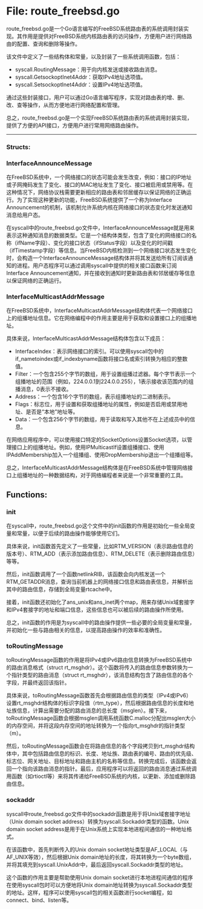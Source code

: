 # File: route_freebsd.go

route_freebsd.go是一个Go语言编写的FreeBSD系统路由表的系统调用封装实现。其作用是提供对FreeBSD系统内核路由表的访问操作，方便用户进行网络路由的配置、查询和删除等操作。

该文件中定义了一些结构体和常量，以及封装了一些系统调用函数，包括：

- syscall.RoutingMessage：用于向内核发送或接收路由消息。
- syscall.GetsockoptInet4Addr：获取IPv4地址选项值。
- syscall.SetsockoptInet4Addr：设置IPv4地址选项值。

通过这些封装接口，用户可以通过Go语言编写程序，实现对路由表的增、删、改、查等操作，从而方便地进行网络配置和管理。

总之，route_freebsd.go是一个实现FreeBSD系统路由表的系统调用封装实现，提供了方便的API接口，方便用户进行常用网络路由操作。




---

### Structs:

### InterfaceAnnounceMessage

在FreeBSD系统中，一个网络接口的状态可能会发生改变，例如：接口的IP地址或子网掩码发生了变化、接口的MAC地址发生了变化、接口被启用或禁用等。在这种情况下，网络协议栈需要更新相应的路由表和邻居缓存以保证网络的正确运行。为了实现这种更新的功能，FreeBSD系统提供了一个称为Interface Announcement的机制，该机制允许系统内核在网络接口的状态变化时发送通知消息给用户态。

在syscall中的route_freebsd.go文件中，InterfaceAnnounceMessage就是用来表示这种通知消息的数据类型。它是一个结构体类型，包含了变化的网络接口的名称（ifName字段）、变化的接口状态（ifStatus字段）以及变化的时间戳（ifTimestamp字段）等信息。当FreeBSD内核检测到一个网络接口状态发生变化时，会构造一个InterfaceAnnounceMessage结构体并将其发送给所有订阅该通知的进程。用户态程序可以通过调用syscall中提供的相关接口函数来订阅Interface Announcement通知，并在接收到通知时更新路由表和邻居缓存等信息以保证网络的正确运行。



### InterfaceMulticastAddrMessage

在FreeBSD系统中，InterfaceMulticastAddrMessage结构体代表一个网络接口上的组播地址信息。它在网络编程中的作用主要是用于获取和设置接口上的组播地址。

具体来说，InterfaceMulticastAddrMessage结构体包含以下成员：

- InterfaceIndex：表示网络接口的索引。可以使用syscall包中的if_nametoindex或if_indexbyname函数将接口名或索引转换为相应的整数值。
- Filter：一个包含255个字节的数组，用于设置组播过滤器。每个字节表示一个组播地址的范围（例如，224.0.0.1到224.0.0.255），1表示接收该范围内的组播消息，0表示不接收。
- Address：一个包含16个字节的数组，表示组播地址的二进制表示。
- Flags：标志位，用于设置和获取组播地址的属性，例如是否启用或禁用地址、是否是“本地”地址等。
- Data：一个包含256个字节的数组，用于读取和写入其他不在上述成员中的信息。

在网络应用程序中，可以使用接口特定的SocketOptions设置Socket选项，以管理接口上的组播地址。例如，使用IPMulticastIf设置组播接口、使用IPAddMembership加入一个组播组、使用DropMembership退出一个组播组等。

总之，InterfaceMulticastAddrMessage结构体是在FreeBSD系统中管理网络接口上组播地址的一种数据结构，对于网络编程者来说是一个非常重要的工具。



## Functions:

### init

在syscall中，route_freebsd.go这个文件中的init函数的作用是初始化一些全局变量和常量，以便于后续的路由操作能够使用它们。

具体来说，init函数首先定义了一些常量，比如RTM_VERSION（表示路由信息的版本号）、RTM_ADD（表示添加路由信息）、RTM_DELETE（表示删除路由信息）等等。

然后，init函数调用了一个函数netlinkRIB，该函数会向内核发送一个RTM_GETADDR消息，查询当前机器上的网络接口信息和路由表信息，并解析出其中的路由信息，存储到全局变量rtcache中。

接着，init函数还初始化了ans_unix和ans_inet两个map，用来存储Unix域套接字和IPv4套接字的地址和端口信息，这些信息也可以被后续的路由操作所使用。

总之，init函数的作用是为syscall中的路由操作提供一些必要的全局变量和常量，并初始化一些与路由相关的信息，以提高路由操作的效率和准确性。



### toRoutingMessage

toRoutingMessage函数的作用是将IPv4或IPv6路由信息转换为FreeBSD系统中的路由消息格式（struct rt_msghdr）。这个函数将传入的路由信息参数转换为一个指针类型的路由消息（struct rt_msghdr），该消息结构包含了路由信息的各个字段，并最终返回该指针。

具体来说，toRoutingMessage函数首先会根据路由信息的类型（IPv4或IPv6）设置rt_msghdr结构体的标识字段值（rtm_type），然后根据路由信息的长度和地址族信息，计算出需要分配的路由消息的总长度（msglen）。接下来，toRoutingMessage函数会根据msglen调用系统函数C.malloc分配出msglen大小的内存空间，并将这段内存空间的地址转换为一个指向rt_msghdr的指针类型（m）。

然后，toRoutingMessage函数会在将路由信息的各个字段拷贝到rt_msghdr结构体中，其中包括路由信息的标识、长度、地址族、路由表的编号、路由的优先级、标志位、网关地址、目标地址和路由主机的名称等信息。转换完成后，该函数会返回一个指向该路由消息的指针。最后，应用程序可以将返回的路由消息通过系统调用函数（如rtioctl等）来将其传递给FreeBSD系统的内核，以更新、添加或删除路由信息。



### sockaddr

syscall中route_freebsd.go文件中的sockaddr函数是用于将Unix域套接字地址（Unix domain socket address）转换为syscall.Sockaddr类型的函数。Unix domain socket address是用于在Unix系统上实现本地进程间通信的一种地址格式。

在该函数中，首先判断传入的Unix domain socket地址类型是AF_LOCAL（与AF_UNIX等效），然后根据Unix domain地址的长度，将其转换为一个byte数组，并将其填充到syscall.UnixAddr中，最后返回syscall.Sockaddr类型的地址。

这个函数的作用主要是帮助使用Unix domain socket进行本地进程间通信的程序在使用syscall包时可以方便地将Unix domain地址转换为syscall.Sockaddr类型的地址。这样，程序可以使用syscall包的相关函数进行socket编程，如connect、bind、listen等。



